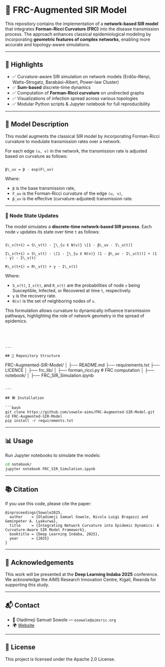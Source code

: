 
# 🧠 FRC-Augmented SIR Model

This repository contains the implementation of a **network-based SIR model** that integrates **Forman-Ricci Curvature (FRC)** into the disease transmission process. The approach enhances classical epidemiological modeling by incorporating **geometric features of complex networks**, enabling more accurate and topology-aware simulations.

---

## 📌 Highlights

- ✅ Curvature-aware SIR simulation on network models (Erdős–Rényi, Watts–Strogatz, Barabási–Albert, Power-law Cluster)
- ✅ **Sum-based** discrete-time dynamics
- ✅ Computation of **Forman-Ricci curvature** on undirected graphs
- ✅ Visualizations of infection spread across various topologies
- ✅ Modular Python scripts & Jupyter notebook for full reproducibility

---

## 🧪 Model Description

This model augments the classical SIR model by incorporating Forman-Ricci curvature to modulate transmission rates over a network.

For each edge `(u, v)` in the network, the transmission rate is adjusted based on curvature as follows:

```

β\_uv = β · exp(F\_uv)

```

Where:

- `β` is the base transmission rate,
- `F_uv` is the Forman-Ricci curvature of the edge `(u, v)`,
- `β_uv` is the effective (curvature-adjusted) transmission rate.

---

### 🔁 Node State Updates

The model simulates a **discrete-time network-based SIR process**. Each node `v` updates its state over time `t` as follows:

```

S\_v(t+1) = S\_v(t) · ∑\_{u ∈ N(v)} \[1 - β\_uv · I\_u(t)]

I\_v(t+1) = S\_v(t) · \[1 - ∑\_{u ∈ N(v)} (1 - β\_uv · I\_u(t))] + (1 - γ) · I\_v(t)

R\_v(t+1) = R\_v(t) + γ · I\_v(t)

```

Where:

- `S_v(t)`, `I_v(t)`, and `R_v(t)` are the probabilities of node `v` being Susceptible, Infected, or Recovered at time `t`, respectively.
- `γ` is the recovery rate.
- `N(v)` is the set of neighboring nodes of `v`.

This formulation allows curvature to dynamically influence transmission pathways, highlighting the role of network geometry in the spread of epidemics.
```




---

## 📁 Repository Structure

```
FRC-Augmented-SIR-Model/
│
├── README.md
├── requirements.txt
├── LICENCE
│
├── frc_lib/
│   ├── forman_ricci.py          # FRC computation
│
├── notebook/
│   ├── FRC_SIR_Simulation.ipynb

```

---

## 🛠️ Installation

```bash
git clone https://github.com/sowole-aims/FRC-Augmented-SIR-Model.git
cd FRC-Augmented-SIR-Model
pip install -r requirements.txt
```

---

## 📊 Usage

Run Jupyter notebooks to simulate the models:

```bash
cd notebook/
jupyter notebook FRC_SIR_Simulation.ipynb
```

---

## 📚 Citation

If you use this code, please cite the paper:

```
@inproceedings{Sowole2025,
  author    = {Oladimeji Samuel Sowole, Nicola Luigi Bragazzi and Geminpeter A. Lyakurwa},
  title     = {Integrating Network Curvature into Epidemic Dynamics: A Curvature-Aware SIR Model Framework},
  booktitle = {Deep Learning Indaba, 2025},
  year      = {2025}
}
```

---

## 🤝 Acknowledgements

This work will be presented at the **Deep Learning Indaba 2025** conference. We acknowledge the AIMS Research Innovation Centre, Kigali, Rwanda for supporting this study.

---

## 📬 Contact

- 📧 Oladimeji Samuel Sowole — `osowole@aimsric.org`
- 🌍 [Website](https://aimsric.org)

---

## 📄 License

This project is licensed under the Apache 2.0 License.
